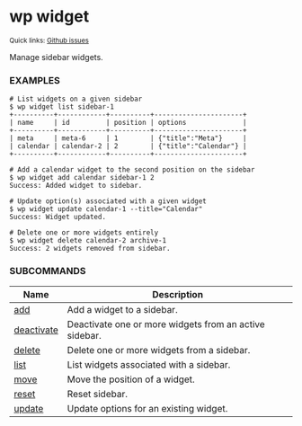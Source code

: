 # wp widget

<small>Quick links: <a href="https://github.com/issues?q=is%3Aopen+label%3Acommand%3Awidget+sort%3Aupdated-desc+org%3Awp-cli">Github issues</a></small>

Manage sidebar widgets.

### EXAMPLES

    # List widgets on a given sidebar
    $ wp widget list sidebar-1
    +----------+------------+----------+----------------------+
    | name     | id         | position | options              |
    +----------+------------+----------+----------------------+
    | meta     | meta-6     | 1        | {"title":"Meta"}     |
    | calendar | calendar-2 | 2        | {"title":"Calendar"} |
    +----------+------------+----------+----------------------+

    # Add a calendar widget to the second position on the sidebar
    $ wp widget add calendar sidebar-1 2
    Success: Added widget to sidebar.

    # Update option(s) associated with a given widget
    $ wp widget update calendar-1 --title="Calendar"
    Success: Widget updated.

    # Delete one or more widgets entirely
    $ wp widget delete calendar-2 archive-1
    Success: 2 widgets removed from sidebar.



### SUBCOMMANDS

<table>
	<thead>
	<tr>
		<th>Name</th>
		<th>Description</th>
	</tr>
	</thead>
	<tbody>
		<tr>
			<td><a href="https://developer.wordpress.org/cli/commands/widget/add/">add</a></td>
			<td>Add a widget to a sidebar.</td>
		</tr>
		<tr>
			<td><a href="https://developer.wordpress.org/cli/commands/widget/deactivate/">deactivate</a></td>
			<td>Deactivate one or more widgets from an active sidebar.</td>
		</tr>
		<tr>
			<td><a href="https://developer.wordpress.org/cli/commands/widget/delete/">delete</a></td>
			<td>Delete one or more widgets from a sidebar.</td>
		</tr>
		<tr>
			<td><a href="https://developer.wordpress.org/cli/commands/widget/list/">list</a></td>
			<td>List widgets associated with a sidebar.</td>
		</tr>
		<tr>
			<td><a href="https://developer.wordpress.org/cli/commands/widget/move/">move</a></td>
			<td>Move the position of a widget.</td>
		</tr>
		<tr>
			<td><a href="https://developer.wordpress.org/cli/commands/widget/reset/">reset</a></td>
			<td>Reset sidebar.</td>
		</tr>
		<tr>
			<td><a href="https://developer.wordpress.org/cli/commands/widget/update/">update</a></td>
			<td>Update options for an existing widget.</td>
		</tr>
	</tbody>
</table>
